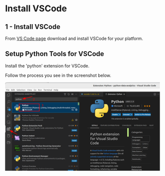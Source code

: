 # Install VSCode

## 1 - Install VSCode

From [VS Code page](https://code.visualstudio.com/) download and install VSCode for your platform.

## Setup Python Tools  for VSCode

Install the 'python' extension for VSCode.

Follow the process you see in the screenshot below.

<img src="../assets/images/vscode-python-install.png"/>